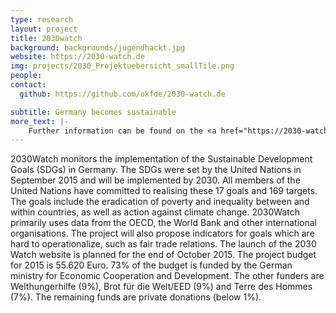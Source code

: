 ```yaml
---
type: research
layout: project
title: 2030watch
background: backgrounds/jugendhackt.jpg
website: https://2030-watch.de
img: projects/2030_Projektuebersicht_smallTile.png
people:
contact:
  github: https://github.com/okfde/2030-watch.de

subtitle: Germany becomes sustainable
more_text: |-
    Further information can be found on the <a href="https://2030-watch.de">website</a> of 2030-Watch.
---
```


2030Watch monitors the implementation of the Sustainable Development Goals (SDGs) in Germany.
The SDGs were set by the United Nations in September 2015 and will be implemented by 2030.
All members of the United Nations have committed to realising these 17 goals and 169 targets.
The goals include the eradication of poverty and inequality between and within countries, as well as action against climate change.
2030Watch primarily uses data from the OECD, the World Bank and other international organisations.
The project will also propose indicators for goals which are hard to operationalize, such as fair trade relations.
The launch of the 2030 Watch website is planned for the end of October 2015.
The project budget for 2015 is 55.620 Euro.
73% of the budget is funded by the German ministry for Economic Cooperation and Development.
The other funders are Welthungerhilfe (9%), Brot für die Welt/EED (9%) and Terre des Hommes (7%).
The remaining funds are private donations (below 1%).

